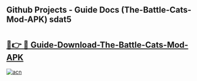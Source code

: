 ## Github Projects - Guide Docs (The-Battle-Cats-Mod-APK) sdat5

# <h2><a href="https://apkcomod.com?title=The-Battle-Cats-Mod-APK">🔗👉 🔴 Guide-Download-The-Battle-Cats-Mod-APK </a></h2>

[![acn](https://github.com/user-attachments/assets/0f9c940e-d8b0-45ae-aac7-cd30a18b3e1c)](https://apkcomod.com?title=The-Battle-Cats-Mod-APK)
